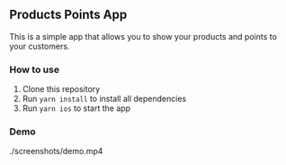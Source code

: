 ## Products Points App

This is a simple app that allows you to show your products and points to your customers.

### How to use

1. Clone this repository
2. Run `yarn install` to install all dependencies
3. Run `yarn ios` to start the app

### Demo

./screenshots/demo.mp4
